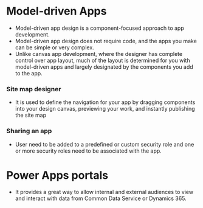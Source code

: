 # Model-driven Apps
- Model-driven app design is a component-focused approach to app development. 
- Model-driven app design does not require code, and the apps you make can be simple or very complex. 
- Unlike canvas app development, where the designer has complete control over app layout, much of the layout is determined for you with model-driven apps and largely designated by the components you add to the app.

### Site map designer
- It is used to define the navigation for your app by dragging components into your design canvas, previewing your work, and instantly publishing the site map 

### Sharing an app
- User need to be added to a predefined or custom security role and one or more security roles need to be associated with the app.

# Power Apps portals 
- It provides a great way to allow internal and external audiences to view and interact with data from Common Data Service or Dynamics 365.
